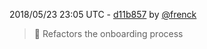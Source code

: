 2018/05/23 23:05 UTC - [d11b857](https://github.com/hassio-addons/addon-plex/commit/d11b8572a5d6ccd539f76022e5ca33c34e92a319) by [@frenck](https://github.com/frenck)
> :hammer: Refactors the onboarding process 

